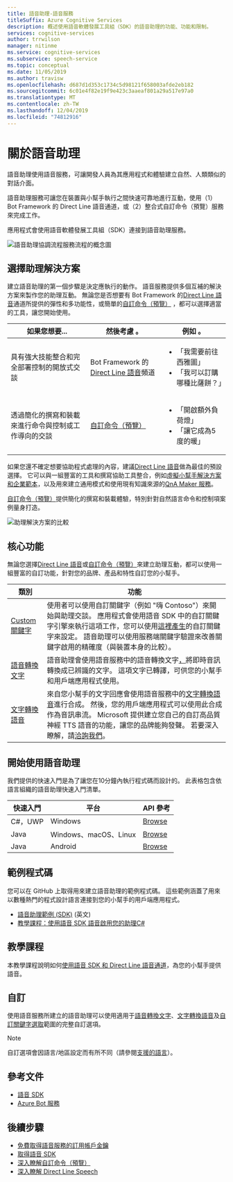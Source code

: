 ```yaml
---
title: 語音助理-語音服務
titleSuffix: Azure Cognitive Services
description: 概述使用語音軟體發展工具組（SDK）的語音助理的功能、功能和限制。
services: cognitive-services
author: trrwilson
manager: nitinme
ms.service: cognitive-services
ms.subservice: speech-service
ms.topic: conceptual
ms.date: 11/05/2019
ms.author: travisw
ms.openlocfilehash: d687d1d353c1734c5d98121f658003afde2eb182
ms.sourcegitcommit: 6c01e4f82e19f9e423c3aaeaf801a29a517e97a0
ms.translationtype: MT
ms.contentlocale: zh-TW
ms.lasthandoff: 12/04/2019
ms.locfileid: "74812916"
---
```

# <a name="about-voice-assistants"></a>關於語音助理

語音助理使用語音服務，可讓開發人員為其應用程式和體驗建立自然、人類類似的對話介面。

語音助理服務可讓您在裝置與小幫手執行之間快速可靠地進行互動，使用（1） Bot Framework 的 Direct Line 語音通道，或（2）整合式自訂命令（預覽）服務來完成工作。

應用程式會使用語音軟體發展工具組（SDK）連接到語音助理服務。

   ![語音助理協調流程服務流程的概念圖](media/voice-assistants/overview.png "語音助理流程")

## <a name="choosing-an-assistant-solution"></a>選擇助理解決方案

建立語音助理的第一個步驟是決定應執行的動作。 語音服務提供多個互補的解決方案來製作您的助理互動。 無論您是否想要有 Bot Framework 的[Direct Line 語音](direct-line-speech.md)通道所提供的彈性和多功能性，或簡單的[自訂命令（預覽）](custom-commands.md) ，都可以選擇適當的工具，讓您開始使用。

| 如果您想要... | 然後考慮 。 | 例如 。 |
|-------------------|------------------|----------------|
|具有強大技能整合和完全部署控制的開放式交談 | Bot Framework 的[Direct Line 語音](direct-line-speech.md)頻道 | <ul><li>「我需要前往西雅圖」</li><li>「我可以訂購哪種比薩餅？」</li></ul>
|透過簡化的撰寫和裝載來進行命令與控制或工作導向的交談 | [自訂命令（預覽）](custom-commands.md) | <ul><li>「開啟額外負荷燈」</li><li>「讓它成為5度的暖」</ul>

如果您還不確定想要協助程式處理的內容，建議[Direct Line 語音](direct-line-speech.md)做為最佳的預設選擇。 它可以與一組豐富的工具和撰寫協助工具整合，例如[虛擬小幫手解決方案和企業範本](https://docs.microsoft.com/azure/bot-service/bot-builder-enterprise-template-overview)，以及用來建立通用模式和使用現有知識來源的[QnA Maker 服務](https://docs.microsoft.com/azure/cognitive-services/QnAMaker/Overview/overview)。

[自訂命令（預覽）](custom-commands.md)提供簡化的撰寫和裝載體驗，特別針對自然語言命令和控制項案例量身打造。

   ![助理解決方案的比較](media/voice-assistants/assistant-solution-comparison.png "助理解決方案的比較")

## <a name="core-features"></a>核心功能

無論您選擇[Direct Line 語音](direct-line-speech.md)或[自訂命令（預覽）](custom-commands.md)來建立助理互動，都可以使用一組豐富的自訂功能，針對您的品牌、產品和特性自訂您的小幫手。

| 類別 | 功能 |
|----------|----------|
|[Custom 關鍵字](speech-devices-sdk-create-kws.md) | 使用者可以使用自訂關鍵字（例如 "嗨 Contoso"）來開始與助理交談。 應用程式會使用語音 SDK 中的自訂關鍵字引擎來執行這項工作，您可以使用[這裡產生](speech-devices-sdk-create-kws.md)的自訂關鍵字來設定。 語音助理可以使用服務端關鍵字驗證來改善關鍵字啟用的精確度（與裝置本身的比較）。
|[語音轉換文字](speech-to-text.md) | 語音助理會使用語音服務中的語音轉換文字[，](speech-to-text.md)將即時音訊轉換成已辨識的文字。 這項文字已轉譯，可供您的小幫手和用戶端應用程式使用。
|[文字轉換語音](text-to-speech.md) | 來自您小幫手的文字回應會使用語音服務中的[文字轉換語音](text-to-speech.md)進行合成。 然後，您的用戶端應用程式可以使用此合成作為音訊串流。 Microsoft 提供建立您自己的自訂高品質神經 TTS 語音的功能，讓您的品牌能夠發聲。 若要深入瞭解，請[洽詢我們](mailto:mstts@microsoft.com)。

## <a name="getting-started-with-voice-assistants"></a>開始使用語音助理

我們提供的快速入門是為了讓您在10分鐘內執行程式碼而設計的。 此表格包含依語言組織的語音助理快速入門清單。

| 快速入門 | 平台 | API 參考 |
|------------|----------|---------------|
| C#，UWP | Windows | [Browse](https://aka.ms/csspeech/csharpref) |
| Java | Windows、macOS、Linux | [Browse](https://aka.ms/csspeech/javaref) |
| Java | Android | [Browse](https://aka.ms/csspeech/javaref) |

## <a name="sample-code"></a>範例程式碼

您可以在 GitHub 上取得用來建立語音助理的範例程式碼。 這些範例涵蓋了用來以數種熱門的程式設計語言連接到您的小幫手的用戶端應用程式。

* [語音助理範例 (SDK)](https://aka.ms/csspeech/samples) \(英文\)
* [教學課程：使用語音 SDK 語音啟用您的助理C#](tutorial-voice-enable-your-bot-speech-sdk.md)

## <a name="tutorial"></a>教學課程

本教學課程說明如何[使用語音 SDK 和 Direct Line 語音通道](tutorial-voice-enable-your-bot-speech-sdk.md)，為您的小幫手提供語音。

## <a name="customization"></a>自訂

使用語音服務所建立的語音助理可以使用適用于[語音轉換文字](speech-to-text.md)、[文字轉換語音](text-to-speech.md)及[自訂關鍵字選取](speech-devices-sdk-create-kws.md)範圍的完整自訂選項。

> [!NOTE]
> 自訂選項會因語言/地區設定而有所不同（請參閱[支援的語言](supported-languages.md)）。

## <a name="reference-docs"></a>參考文件

* [語音 SDK](speech-sdk-reference.md)
* [Azure Bot 服務](https://docs.microsoft.com/azure/bot-service/?view=azure-bot-service-4.0)

## <a name="next-steps"></a>後續步驟

* [免費取得語音服務的訂用帳戶金鑰](get-started.md)
* [取得語音 SDK](speech-sdk.md)
* [深入瞭解自訂命令（預覽）](custom-commands.md)
* [深入瞭解 Direct Line Speech](direct-line-speech.md)
